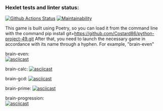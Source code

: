 ### Hexlet tests and linter status:
[![Github Actions Status](https://github.com/hexlet-boilerplates/python-package/workflows/Python%20CI/badge.svg)](https://github.com/hexlet-boilerplates/python-package/actions)
[![Maintainability](https://api.codeclimate.com/v1/badges/275604e9d5fd7143aec5/maintainability)](https://codeclimate.com/github/Costard86/python-project-49/maintainability)

This game is built using Poetry, so you can load it from the command line with the command pip install git+https://github.com/Costard86/python-project-49.git
After that, you need to launch the necessary game in accordance with its name through a hyphen. For example, "brain-even"

brain-even:  
[![asciicast](https://asciinema.org/a/599522.svg)](https://asciinema.org/a/599522)

brain-calc:
[![asciicast](https://asciinema.org/a/599552.svg)](https://asciinema.org/a/599552)

brain-gcd:
[![asciicast](https://asciinema.org/a/599634.svg)](https://asciinema.org/a/599634)

brain-prime:
[![asciicast](https://asciinema.org/a/599639.svg)](https://asciinema.org/a/599639)

brain-progression:  
[![asciicast](https://asciinema.org/a/599954.svg)](https://asciinema.org/a/599954)




